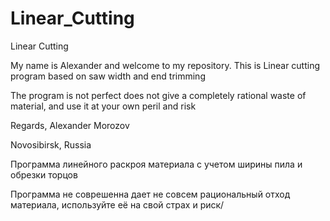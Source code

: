 # Linear_Cutting
Linear Cutting

My name is Alexander and welcome to my repository. This is Linear cutting program based on saw width and end trimming

The program is not perfect does not give a completely rational waste of material, and use it at your own peril and risk

Regards, Alexander Morozov

Novosibirsk, Russia


Программа линейного раскроя материала с учетом ширины пила и обрезки торцов

Программа не соврешенна дает не совсем рациональный отход материала, используйте её на свой страх и риск/
